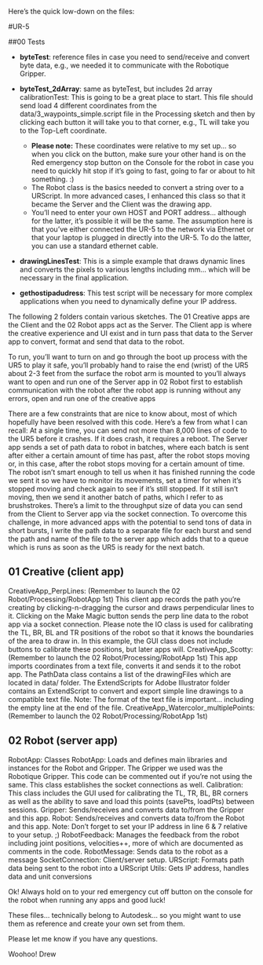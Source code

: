 Here’s the quick low-down on the files:

#UR-5

##00 Tests

* **byteTest**: reference files in case you need to send/receive and convert byte data, e.g., we needed it to communicate with the Robotique Gripper.

* **byteTest_2dArray**: same as byteTest, but includes 2d array
calibrationTest: This is going to be a great place to start. This file should send load 4 different coordinates from the data/3_waypoints_simple.script file in the Processing sketch and then by clicking each button it will take you to that corner, e.g., TL will take you to the Top-Left coordinate. 
  * **Please note:** These coordinates were relative to my set up… so when you click on the button, make sure your other hand is on the Red emergency stop button on the Console for the robot in case you need to quickly hit stop if it’s going to fast, going to far or about to hit something. :)
  * The Robot class is the basics needed to convert a string over to a URScript. In more advanced cases, I enhanced this class so that it became the Server and the Client was the drawing app.
  * You’ll need to enter your own HOST and PORT address… although for the latter, it’s possible it will be the same. The assumption here is that you’ve either connected the UR-5 to the network via Ethernet or that your laptop is plugged in directly into the UR-5. To do the latter, you can use a standard ethernet cable.

* **drawingLinesTest**: This is a simple example that draws dynamic lines and converts the pixels to various lengths including mm… which will be necessary in the final application. 
* **gethostipadudress**: This test script will be necessary for more complex applications when you need to dynamically define your IP address.


The following 2 folders contain various sketches. The 01 Creative apps are the Client and the 02 Robot apps act as the Server. The Client app is where the creative experience and UI exist and in turn pass that data to the Server app to convert, format and send that data to the robot. 

To run, you’ll want to 
turn on and go through the boot up process with the UR5
to play it safe, you’ll probably hand to raise the end (wrist) of the UR5 about 2-3 feet from the surface the robot arm is mounted to
you’ll always want to open and run one of the Server app in 02 Robot first to establish communication with the robot
after the robot app is running without any errors, open and run one of the creative apps

There are a few constraints that are nice to know about, most of which hopefully have been resolved with this code. Here’s a few from what I can recall:
At a single time, you can send not more than 8,000 lines of code to the UR5 before it crashes. If it does crash, it requires a reboot.
The Server app sends a set of path data to robot in batches, where each batch is sent after either a certain amount of time has past, after the robot stops moving or, in this case, after the robot stops moving for a certain amount of time. The robot isn’t smart enough to tell us when it has finished running the code we sent it so we have to monitor its movements, set a timer for when it’s stopped moving and check again to see if it’s still stopped. If it still isn’t moving, then we send it another batch of paths, which I refer to as brushstrokes. 
There’s a limit to the throughput size of data you can send from the Client to Server app via the socket connection. To overcome this challenge, in more advanced apps with the potential to send tons of data in short bursts, I write the path data to a separate file for each burst and send the path and name of the file to the server app which adds that to a queue which is runs as soon as the UR5 is ready for the next batch.


## 01 Creative (client app)
CreativeApp_PerpLines: (Remember to launch the 02 Robot/Processing/RobotApp 1st) This client app records the path you’re creating by clicking-n-dragging the cursor and draws perpendicular lines to it. Clicking on the Make Magic button sends the perp line data to the robot app via a socket connection. Please note the IO class is used for calibrating the TL, BR, BL and TR positions of the robot so that it knows the boundaries of the area to draw in. In this example, the GUI class does not include buttons to calibrate these positions, but later apps will.
CreativeApp_Scotty:  (Remember to launch the 02 Robot/Processing/RobotApp 1st) This app imports coordinates from a text file, converts it and sends it to the robot app. The PathData class contains a list of the drawingFiles which are located in data/ folder.
The ExtendScripts for Adobe Illustrator folder contains an ExtendScript to convert and export simple line drawings to a compatible text file. 
Note: The format of the text file is important… including the empty line at the end of the file.
CreativeApp_Watercolor_multiplePoints: (Remember to launch the 02 Robot/Processing/RobotApp 1st)  

## 02 Robot (server app)

RobotApp: 
Classes
RobotApp: Loads and defines main libraries and instances for the Robot and Gripper. The Gripper we used was the Robotique Gripper. This code can be commented out if you’re not using the same. This class establishes the socket connections as well.
Calibration: This class includes the GUI used for calibrating the TL, TR, BL, BR corners as well as the ability to save and load this points (savePts, loadPts) between sessions.
Gripper: Sends/receives and converts data to/from the Gripper and this app.
Robot: Sends/receives and converts data to/from the Robot and this app. 
Note: Don’t forget to set your IP address in line 6 & 7 relative to your setup. ;)
RobotFeedback: Manages the feedback from the robot including joint positions, velocities++, more of which are documented as comments in the code.
RobotMessage: Sends data to the robot as a message
SocketConnection: Client/server setup.
URScript: Formats path data being sent to the robot into a URScript
Utils: Gets IP address, handles data and unit conversions


Ok! Always hold on to your red emergency cut off button on the console for the robot when running any apps and good luck!

These files… technically belong to Autodesk… so you might want to use them as reference and create your own set from them. 

Please let me know if you have any questions. 

Woohoo!
Drew